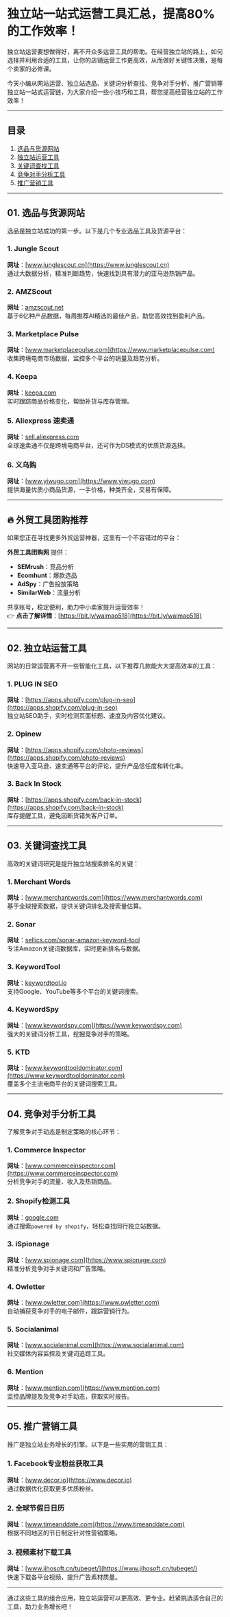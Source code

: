 # 独立站一站式运营工具汇总，提高80%的工作效率！

独立站运营要想做得好，离不开众多运营工具的帮助。在经营独立站的路上，如何选择并利用合适的工具，让你的店铺运营工作更高效，从而做好关键性决策，是每个卖家的必修课。

今天小编从网站运营、独立站选品、关键词分析查找、竞争对手分析、推广营销等独立站一站式运营链，为大家介绍一些小技巧和工具，帮您提高经营独立站的工作效率！

---

## 目录
1. [选品与货源网站](#选品与货源网站)  
2. [独立站运营工具](#独立站运营工具)  
3. [关键词查找工具](#关键词查找工具)  
4. [竞争对手分析工具](#竞争对手分析工具)  
5. [推广营销工具](#推广营销工具)

---

## 01. 选品与货源网站

选品是独立站成功的第一步。以下是几个专业选品工具及货源平台：

### 1. Jungle Scout  
**网址**：[www.junglescout.cn](https://www.junglescout.cn)  
通过大数据分析，精准判断趋势，快速找到具有潜力的亚马逊热销产品。

### 2. AMZScout  
**网址**：[amzscout.net](https://www.amzscout.net)  
基于6亿种产品数据，每周推荐AI精选的最佳产品，助您高效找到盈利产品。

### 3. Marketplace Pulse  
**网址**：[www.marketplacepulse.com](https://www.marketplacepulse.com)  
收集跨境电商市场数据，监控多个平台的销量及趋势分析。

### 4. Keepa  
**网址**：[keepa.com](https://www.keepa.com)  
实时跟踪商品价格变化，帮助补货与库存管理。

### 5. Aliexpress 速卖通  
**网址**：[sell.aliexpress.com](https://sell.aliexpress.com)  
全球速卖通不仅是跨境电商平台，还可作为DS模式的优质货源选择。

### 6. 义乌购  
**网址**：[www.yiwugo.com](https://www.yiwugo.com)  
提供海量优质小商品货源，一手价格，种类齐全，交易有保障。

---

## 🔥 外贸工具团购推荐

如果您正在寻找更多外贸运营神器，这里有一个不容错过的平台：

**外贸工具团购网** 提供：  
- **SEMrush**：竞品分析  
- **Ecomhunt**：爆款选品  
- **AdSpy**：广告投放策略  
- **SimilarWeb**：流量分析  

共享账号，稳定便利，助力中小卖家提升运营效率！  
👉 **点击了解详情**：[https://bit.ly/waimao518](https://bit.ly/waimao518)

---

## 02. 独立站运营工具

网站的日常运营离不开一些智能化工具，以下推荐几款能大大提高效率的工具：

### 1. PLUG IN SEO  
**网址**：[https://apps.shopify.com/plug-in-seo](https://apps.shopify.com/plug-in-seo)  
独立站SEO助手，实时检测页面标题、速度及内容优化建议。

### 2. Opinew  
**网址**：[https://apps.shopify.com/photo-reviews](https://apps.shopify.com/photo-reviews)  
快速导入亚马逊、速卖通等平台的评论，提升产品信任度和转化率。

### 3. Back In Stock  
**网址**：[https://apps.shopify.com/back-in-stock](https://apps.shopify.com/back-in-stock)  
库存提醒工具，避免因断货错失客户订单。

---

## 03. 关键词查找工具

高效的关键词研究是提升独立站搜索排名的关键：

### 1. Merchant Words  
**网址**：[www.merchantwords.com](https://www.merchantwords.com)  
基于全球搜索数据，提供关键词排名及搜索量估算。

### 2. Sonar  
**网址**：[sellics.com/sonar-amazon-keyword-tool](https://sellics.com/sonar-amazon-keyword-tool)  
专注Amazon关键词数据库，实时更新排名与数据。

### 3. KeywordTool  
**网址**：[keywordtool.io](https://www.keywordtool.io)  
支持Google、YouTube等多个平台的关键词搜索。

### 4. KeywordSpy  
**网址**：[www.keywordspy.com](https://www.keywordspy.com)  
强大的关键词分析工具，挖掘竞争对手的策略。

### 5. KTD  
**网址**：[www.keywordtooldominator.com](https://www.keywordtooldominator.com)  
覆盖多个主流电商平台的关键词搜索工具。

---

## 04. 竞争对手分析工具

了解竞争对手动态是制定策略的核心环节：

### 1. Commerce Inspector  
**网址**：[www.commerceinspector.com](https://www.commerceinspector.com)  
分析竞争对手的流量、收入及热销商品。

### 2. Shopify检测工具  
**网址**：[google.com](https://www.google.com)  
通过搜索`powered by shopify`，轻松查找同行独立站数据。

### 3. iSpionage  
**网址**：[www.spionage.com](https://www.spionage.com)  
精准分析竞争对手关键词和广告策略。

### 4. Owletter  
**网址**：[www.owletter.com](https://www.owletter.com)  
自动捕获竞争对手的电子邮件，跟踪营销行为。

### 5. Socialanimal  
**网址**：[www.socialanimal.com](https://www.socialanimal.com)  
社交媒体内容监控及关键词追踪工具。

### 6. Mention  
**网址**：[www.mention.com](https://www.mention.com)  
监控品牌提及及竞争对手动态，获取实时报告。

---

## 05. 推广营销工具

推广是独立站业务增长的引擎。以下是一些实用的营销工具：

### 1. Facebook专业粉丝获取工具  
**网址**：[www.decor.io](https://www.decor.io)  
通过数据优化获取更多优质粉丝。

### 2. 全球节假日日历  
**网址**：[www.timeanddate.com](https://www.timeanddate.com)  
根据不同地区的节日制定针对性营销策略。

### 3. 视频素材下载工具  
**网址**：[www.jihosoft.cn/tubeget/](https://www.jihosoft.cn/tubeget/)  
快速下载各平台视频，提升广告素材质量。

---

通过这些工具的组合应用，独立站运营可以更高效、更专业。赶紧挑选适合自己的工具，助力业务增长吧！
